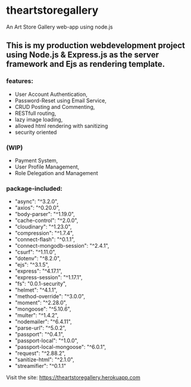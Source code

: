# theartstoregallery
An Art Store Gallery web-app using node.js

## This is my production webdevelopment project using Node.js & Express.js as the server framework and Ejs as rendering template.
### features:
* User Account Authentication,
* Password-Reset using Email Service,
* CRUD Posting and Commenting,
* RESTfull routing,
* lazy image loading,
* allowed html rendering with sanitizing
* security oriented

### (WIP)
* Payment System,
* User Profile Management,
* Role Delegation and Management

### package-included:
* "async": "^3.2.0",
* "axios": "^0.20.0",
* "body-parser": "^1.19.0",
* "cache-control": "^2.0.0",
* "cloudinary": "^1.23.0",
* "compression": "^1.7.4",
* "connect-flash": "^0.1.1",
* "connect-mongodb-session": "^2.4.1",
* "csurf": "^1.11.0",
* "dotenv": "^8.2.0",
* "ejs": "^3.1.5",
* "express": "^4.17.1",
* "express-session": "^1.17.1",
* "fs": "0.0.1-security",
* "helmet": "^4.1.1",
* "method-override": "^3.0.0",
* "moment": "^2.28.0",
* "mongoose": "^5.10.6",
* "multer": "^1.4.2",
* "nodemailer": "^6.4.11",
* "parse-url": "^5.0.2",
* "passport": "^0.4.1",
* "passport-local": "^1.0.0",
* "passport-local-mongoose": "^6.0.1",
* "request": "^2.88.2",
* "sanitize-html": "^2.1.0",
* "streamifier": "^0.1.1"


Visit the site: https://theartstoregallery.herokuapp.com
